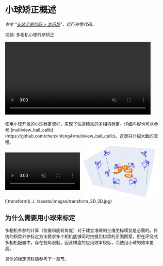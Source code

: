 # 小球矫正概述
*参考 "[安装示例代码 > 游乐场](../../安装示例流程代码/pipeline_playground_installation/)"，运行完整代码。*

<div class="video-item">
    <p class="video-legend">视频: 多相机小球外参矫正</p>
    <video controls muted playsinline style="width: 480px;" data-src="../../assets/hls_videos/VideoS2_calibrateion_24081618/playlist.m3u8"></video>
</div>

<br>
使用小球开发的小球标定流程，实现了快速精准的多相机标定。详细内容也可以参考 [multiview_ball_calib](https://github.com/chenxinfeng4/multiview_ball_calib)。这里只介绍大致的流程。



<div style="display: flex; justify-content: space-between; align-items: center;">
    <div style="flex: 1; margin-right: 5px; min-width: 0;">
        <video autoplay muted loop playsinline style="width: 100%; height: auto;">
        <source src="../../assets/videos/ball_move.mp4" type="video/mp4">
        您的浏览器不支持视频标签。
        </video>
    </div>
    <div style="flex: 1; margin-left: 5px; min-width: 0;">
        <img src="../../assets/images/cameras_3d_show.jpg" alt="3D camera space" style="width: 100%; height: auto;">
    </div>
</div>
![transform](../../assets/images/transform_2D_3D.jpg)

## 为什么需要用小球来标定
多相机外参的计算（位置和旋转角度）对于建立准确的三维坐标模型是必需的。传统的棋盘外参标定方法要求多个相机能够同时拍摄到棋盘的正面图案，但在环绕式多相机配置中，存在视角限制。因此棋盘的应用效率较低，而使用小球的效率更高。

具体的标定流程请参考下一章节。

<script src="../../assets/js/hls.js" defer></script>
<script src="../../assets/js/video-player.js" defer></script>
